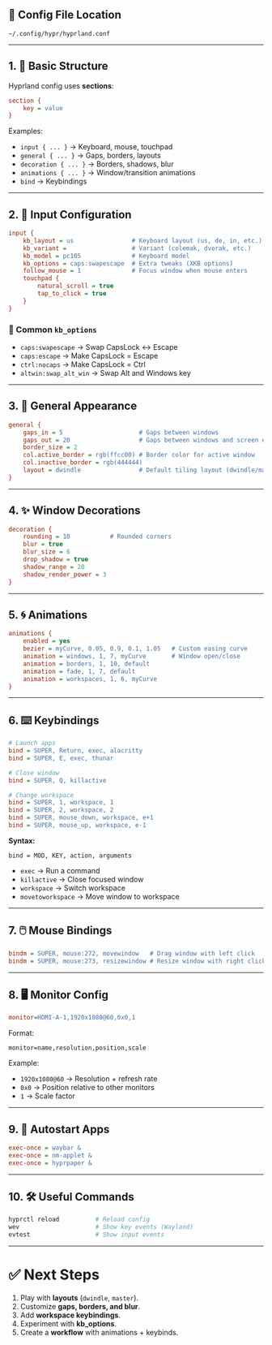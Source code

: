 ## 📌 Config File Location
`~/.config/hypr/hyprland.conf`

---

## 1. 🧩 Basic Structure
Hyprland config uses **sections**:
```ini
section {
    key = value
}
```

Examples:
- `input { ... }` → Keyboard, mouse, touchpad  
- `general { ... }` → Gaps, borders, layouts  
- `decoration { ... }` → Borders, shadows, blur  
- `animations { ... }` → Window/transition animations  
- `bind` → Keybindings  

---

## 2. 🎹 Input Configuration
```ini
input {
    kb_layout = us                # Keyboard layout (us, de, in, etc.)
    kb_variant =                  # Variant (colemak, dvorak, etc.)
    kb_model = pc105              # Keyboard model
    kb_options = caps:swapescape  # Extra tweaks (XKB options)
    follow_mouse = 1              # Focus window when mouse enters
    touchpad {
        natural_scroll = true
        tap_to_click = true
    }
}
```

### 🔑 Common `kb_options`
- `caps:swapescape` → Swap CapsLock ↔ Escape  
- `caps:escape` → Make CapsLock = Escape  
- `ctrl:nocaps` → Make CapsLock = Ctrl  
- `altwin:swap_alt_win` → Swap Alt and Windows key  

---

## 3. 🎨 General Appearance
```ini
general {
    gaps_in = 5                     # Gaps between windows
    gaps_out = 20                   # Gaps between windows and screen edge
    border_size = 2
    col.active_border = rgb(ffcc00) # Border color for active window
    col.inactive_border = rgb(444444)
    layout = dwindle                # Default tiling layout (dwindle/master)
}
```

---

## 4. ✨ Window Decorations
```ini
decoration {
    rounding = 10           # Rounded corners
    blur = true
    blur_size = 6
    drop_shadow = true
    shadow_range = 20
    shadow_render_power = 3
}
```

---

## 5. 🌀 Animations
```ini
animations {
    enabled = yes
    bezier = myCurve, 0.05, 0.9, 0.1, 1.05   # Custom easing curve
    animation = windows, 1, 7, myCurve       # Window open/close
    animation = borders, 1, 10, default
    animation = fade, 1, 7, default
    animation = workspaces, 1, 6, myCurve
}
```

---

## 6. ⌨️ Keybindings
```ini
# Launch apps
bind = SUPER, Return, exec, alacritty
bind = SUPER, E, exec, thunar

# Close window
bind = SUPER, Q, killactive

# Change workspace
bind = SUPER, 1, workspace, 1
bind = SUPER, 2, workspace, 2
bind = SUPER, mouse_down, workspace, e+1
bind = SUPER, mouse_up, workspace, e-1
```

**Syntax:**
```
bind = MOD, KEY, action, arguments
```

- `exec` → Run a command  
- `killactive` → Close focused window  
- `workspace` → Switch workspace  
- `movetoworkspace` → Move window to workspace  

---

## 7. 🖱️ Mouse Bindings
```ini
bindm = SUPER, mouse:272, movewindow   # Drag window with left click
bindm = SUPER, mouse:273, resizewindow # Resize window with right click
```

---

## 8. 🖥️ Monitor Config
```ini
monitor=HDMI-A-1,1920x1080@60,0x0,1
```

Format:
```
monitor=name,resolution,position,scale
```

Example:  
- `1920x1080@60` → Resolution + refresh rate  
- `0x0` → Position relative to other monitors  
- `1` → Scale factor  

---

## 9. 🚀 Autostart Apps
```ini
exec-once = waybar &
exec-once = nm-applet &
exec-once = hyprpaper &
```

---

## 10. 🛠 Useful Commands
```bash
hyprctl reload          # Reload config
wev                     # Show key events (Wayland)
evtest                  # Show input events
```

---

# ✅ Next Steps
1. Play with **layouts** (`dwindle`, `master`).  
2. Customize **gaps, borders, and blur**.  
3. Add **workspace keybindings**.  
4. Experiment with **kb_options**.  
5. Create a **workflow** with animations + keybinds.  
